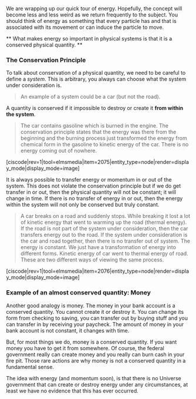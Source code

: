 We are wrapping up our quick tour of energy. Hopefully, the concept will become less and less weird as we return frequently to the subject. You should think of energy as something that every particle has and that is associated with its movement or can induce the particle to move.

** What makes energy so important in physical systems is that it is a conserved physical quantity. **

### The Conservation Principle

To talk about conservation of a physical quantity, we need to be careful to define a _system_. This is arbitrary, you always can choose what the system under consideration is. 

>An example of a system could be a car (but not the road). 

A quantity is conserved if it impossible to destroy or create it **from within the system**.

> The car contains gasoline which is burned in the engine. The conservation principle states that the energy was there from the beginning and the burning process just transformed the energy from chemical form in the gasoline to kinetic energy of the car. There is no energy coming out of nowhere.

[ciscode|rev=1|tool=elmsmedia|item=2075|entity_type=node|render=display_mode|display_mode=image]

It is always possible to transfer energy or momentum in or out of the system. This does not violate the conservation principle but if we do get transfer in or out, then the physical quantity will not be constant; it will change in time. If there is no transfer of energy in or out, then the energy within the system will not only be conserved but truly constant.

> A car breaks on a road and suddenly stops. While breaking it lost a lot of kinetic energy that went to warming up the road (thermal energy). If the road is not part of the system under consideration, then the car transfers energy out to the road. If the system under consideration is the car and road together, then there is no transfer out of system. The energy is constant.  We just have a transformation of energy into different forms. Kinetic energy of car went to thermal energy of road. These are two different ways of viewing the same process. 

[ciscode|rev=1|tool=elmsmedia|item=2076|entity_type=node|render=display_mode|display_mode=image]

### Example of an almost conserved quantity: Money

Another good analogy is money. The money in your bank account is a conserved quantity. You cannot create it or destroy it. You can change its form from checking to saving, you can transfer out by buying stuff and you can transfer in by receiving your paycheck. The amount of money in your bank account is not constant, it changes with time. 

But, for most things we do, money is a conserved quantity. If you want money you have to get it from somewhere. Of course, the federal government really can create money and you really can burn cash in your fire pit. Those rare actions are why money is not a conserved quantity in a fundamental sense.

The idea with energy (and momentum soon), is that there is no Universe government that can create or destroy energy under any circumstances, at least we have no evidence that this has ever occurred.  
